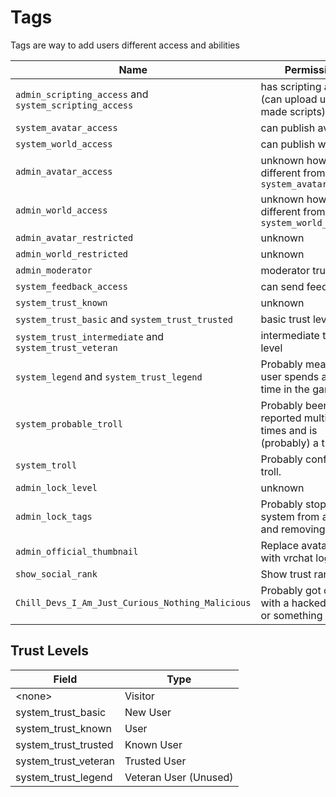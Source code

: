 # Tags

Tags are way to add users different access and abilities

Name | Permission
-----|-----------
`admin_scripting_access` and `system_scripting_access` | has scripting access (can upload user made scripts)
`system_avatar_access` | can publish avatars
`system_world_access` | can publish worlds
`admin_avatar_access` | unknown how different from `system_avatar_access`
`admin_world_access` | unknown how different from `system_world_access`
`admin_avatar_restricted` | unknown
`admin_world_restricted` | unknown
`admin_moderator` | moderator trust level
`system_feedback_access` | can send feedback
`system_trust_known` | unknown
`system_trust_basic` and `system_trust_trusted`| basic trust level
`system_trust_intermediate` and `system_trust_veteran`| intermediate trust level
`system_legend` and `system_trust_legend`| Probably means the user spends alot of time in the game
`system_probable_troll` | Probably been reported multiple times and is (probably) a troll
`system_troll` | Probably confirmed troll.
`admin_lock_level` | unknown
`admin_lock_tags` | Probably stops system from adding and removing tags
`admin_official_thumbnail` | Replace avatarimage with vrchat logo
`show_social_rank` | Show trust rank
`Chill_Devs_I_Am_Just_Curious_Nothing_Malicious` | Probably got caught with a hacked client or something


## Trust Levels


Field | Type
------|-----
<none\>|Visitor
system_trust_basic|New User
system_trust_known|User
system_trust_trusted|Known User
system_trust_veteran|Trusted User
system_trust_legend|Veteran User (Unused)
